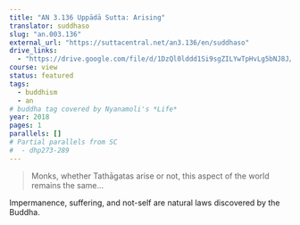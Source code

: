 ```yaml
---
title: "AN 3.136 Uppādā Sutta: Arising"
translator: suddhaso
slug: "an.003.136"
external_url: "https://suttacentral.net/an3.136/en/suddhaso"
drive_links:
  - "https://drive.google.com/file/d/1DzQl0lddd1Si9sgZILYwTpHvLg5bNJ8J/view?usp=drivesdk"
course: view
status: featured
tags:
  - buddhism
  - an
# buddha tag covered by Nyanamoli's *Life*
year: 2018
pages: 1
parallels: []
# Partial parallels from SC
#  - dhp273-289
---
```


> Monks, whether Tathāgatas arise or not, this aspect of the world remains the same...

Impermanence, suffering, and not-self are natural laws discovered by the Buddha.
